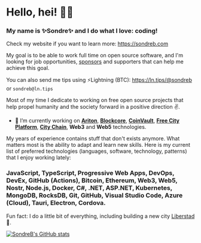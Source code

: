 # Hello, hei! 💛🖤

### My name is ✨**Sondre**✨ and I do what I love: coding!

Check my website if you want to learn more: https://sondreb.com

My goal is to be able to work full time on open source software, and I'm looking for job opportunities, [sponsors](https://github.com/sponsors/sondreb) and supporters that can help me achieve this goal.

You can also send me tips using ⚡Lightning (BTC): https://ln.tips/@sondreb or `sondreb@ln.tips`

Most of my time I dedicate to working on free open source projects that help propel humanity and the society forward in a positive direction ✌️.

- 🔨 I’m currently working on **[Ariton](https://ariton.app/)**, **[Blockcore](https://www.blockcore.net/)**, **[CoinVault](https://www.coinvault.io/)**, **[Free City Platform](https://freeplatform.city/)**, **[City Chain](https://www.city-chain.org/)**, **Web3** and **Web5** technologies.

My years of experience contains stuff that don't exists anymore. What matters most is the ability to adapt and learn new skills. Here is my current list of preferred technologies (languages, software, technology, patterns) that I enjoy working lately:

### JavaScript, TypeScript, Progressive Web Apps, DevOps, DevEx, GitHub (Actions), Bitcoin, Ethereum, Web3, Web5, Nostr, Node.js, Docker, C#, .NET, ASP.NET, Kubernetes, MongoDB, RocksDB, Git, GitHub, Visual Studio Code, Azure (Cloud), Tauri, Electron, Cordova. ###

Fun fact: I do a little bit of everything, including building a new city [Liberstad](https://www.liberstad.com)🏡.

[![SondreB's GitHub stats](https://github-readme-stats.vercel.app/api?username=sondreb&count_private=true&theme=dark&include_all_commits=true)](#)
